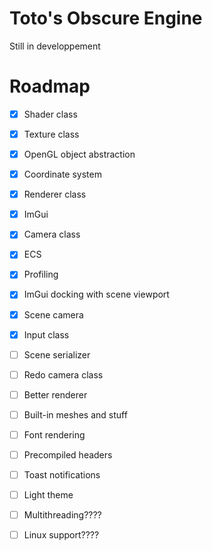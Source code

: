
# Toto's Obscure Engine

Still in developpement

# Roadmap

- [x] Shader class
- [x] Texture class
- [x] OpenGL object abstraction
- [x] Coordinate system
- [x] Renderer class
- [x] ImGui
- [x] Camera class
- [x] ECS
- [x] Profiling
- [x] ImGui docking with scene viewport
- [x] Scene camera
- [x] Input class

- [ ] Scene serializer
- [ ] Redo camera class
- [ ] Better renderer
- [ ] Built-in meshes and stuff
- [ ] Font rendering
- [ ] Precompiled headers

- [ ] Toast notifications
- [ ] Light theme

- [ ] Multithreading????
- [ ] Linux support????
